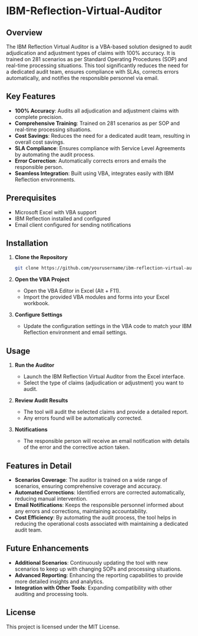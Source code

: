 # IBM-Reflection-Virtual-Auditor

## Overview

The IBM Reflection Virtual Auditor is a VBA-based solution designed to audit adjudication and adjustment types of claims with 100% accuracy. It is trained on 281 scenarios as per Standard Operating Procedures (SOP) and real-time processing situations. This tool significantly reduces the need for a dedicated audit team, ensures compliance with SLAs, corrects errors automatically, and notifies the responsible personnel via email.

## Key Features

- **100% Accuracy**: Audits all adjudication and adjustment claims with complete precision.
- **Comprehensive Training**: Trained on 281 scenarios as per SOP and real-time processing situations.
- **Cost Savings**: Reduces the need for a dedicated audit team, resulting in overall cost savings.
- **SLA Compliance**: Ensures compliance with Service Level Agreements by automating the audit process.
- **Error Correction**: Automatically corrects errors and emails the responsible person.
- **Seamless Integration**: Built using VBA, integrates easily with IBM Reflection environments.

## Prerequisites

- Microsoft Excel with VBA support
- IBM Reflection installed and configured
- Email client configured for sending notifications

## Installation

1. **Clone the Repository**
   ```bash
   git clone https://github.com/yourusername/ibm-reflection-virtual-auditor.git
   ```
2. **Open the VBA Project**
   - Open the VBA Editor in Excel (Alt + F11).
   - Import the provided VBA modules and forms into your Excel workbook.

3. **Configure Settings**
   - Update the configuration settings in the VBA code to match your IBM Reflection environment and email settings.

## Usage

1. **Run the Auditor**
   - Launch the IBM Reflection Virtual Auditor from the Excel interface.
   - Select the type of claims (adjudication or adjustment) you want to audit.

2. **Review Audit Results**
   - The tool will audit the selected claims and provide a detailed report.
   - Any errors found will be automatically corrected.

3. **Notifications**
   - The responsible person will receive an email notification with details of the error and the corrective action taken.

## Features in Detail

- **Scenarios Coverage**: The auditor is trained on a wide range of scenarios, ensuring comprehensive coverage and accuracy.
- **Automated Corrections**: Identified errors are corrected automatically, reducing manual intervention.
- **Email Notifications**: Keeps the responsible personnel informed about any errors and corrections, maintaining accountability.
- **Cost Efficiency**: By automating the audit process, the tool helps in reducing the operational costs associated with maintaining a dedicated audit team.

## Future Enhancements

- **Additional Scenarios**: Continuously updating the tool with new scenarios to keep up with changing SOPs and processing situations.
- **Advanced Reporting**: Enhancing the reporting capabilities to provide more detailed insights and analytics.
- **Integration with Other Tools**: Expanding compatibility with other auditing and processing tools.

## License

This project is licensed under the MIT License.



